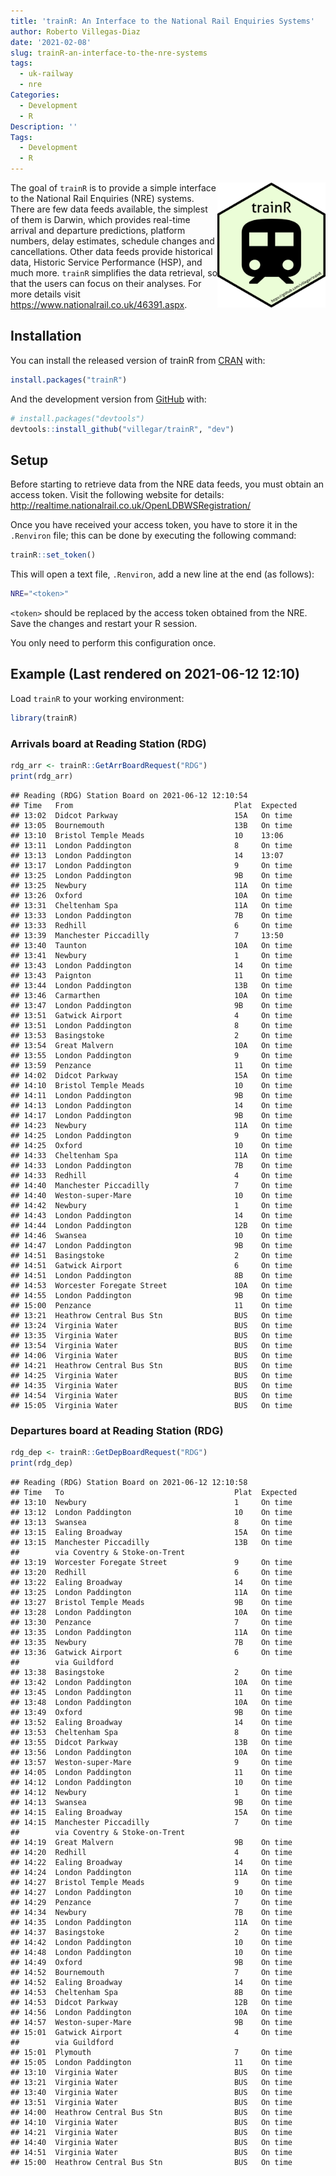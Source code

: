 ```yaml
---
title: 'trainR: An Interface to the National Rail Enquiries Systems'
author: Roberto Villegas-Diaz
date: '2021-02-08'
slug: trainR-an-interface-to-the-nre-systems
tags:
  - uk-railway
  - nre
Categories:
  - Development
  - R
Description: ''
Tags:
  - Development
  - R
---
```


<img src="https://raw.githubusercontent.com/villegar/trainR/main/inst/images/logo.png" alt="logo" align="right" height=200px/>

The goal of `trainR` is to provide a simple interface to the 
National Rail Enquiries (NRE) systems. There are few data feeds 
available, the simplest of them is Darwin, which provides real-time 
arrival and departure predictions, platform numbers, delay estimates, 
schedule changes and cancellations. Other data feeds provide historical 
data, Historic Service Performance (HSP), and much more. `trainR` 
simplifies the data retrieval, so that the users can focus on their 
analyses. For more details visit 
https://www.nationalrail.co.uk/46391.aspx.

## Installation

You can install the released version of trainR from [CRAN](https://CRAN.R-project.org) with:

``` r
install.packages("trainR")
```

And the development version from [GitHub](https://github.com/) with:

``` r
# install.packages("devtools")
devtools::install_github("villegar/trainR", "dev")
```

## Setup
Before starting to retrieve data from the NRE data feeds, you must obtain an access token. 
Visit the following website for details: http://realtime.nationalrail.co.uk/OpenLDBWSRegistration/

Once you have received your access token, you have to store it in the `.Renviron` file; this can be 
done by executing the following command:


```r
trainR::set_token()
```

This will open a text file, `.Renviron`, add a new line at the end (as follows):

```bash
NRE="<token>"
```

`<token>` should be replaced by the access token obtained from the NRE. Save the changes and restart 
your R session.

You only need to perform this configuration once.

## Example (Last rendered on 2021-06-12 12:10)

Load `trainR` to your working environment:

```r
library(trainR)
```

### Arrivals board at Reading Station (RDG)


```r
rdg_arr <- trainR::GetArrBoardRequest("RDG")
print(rdg_arr)
```

```
## Reading (RDG) Station Board on 2021-06-12 12:10:54
## Time   From                                    Plat  Expected
## 13:02  Didcot Parkway                          15A   On time
## 13:05  Bournemouth                             13B   On time
## 13:10  Bristol Temple Meads                    10    13:06
## 13:11  London Paddington                       8     On time
## 13:13  London Paddington                       14    13:07
## 13:17  London Paddington                       9     On time
## 13:25  London Paddington                       9B    On time
## 13:25  Newbury                                 11A   On time
## 13:26  Oxford                                  10A   On time
## 13:31  Cheltenham Spa                          11A   On time
## 13:33  London Paddington                       7B    On time
## 13:33  Redhill                                 6     On time
## 13:39  Manchester Piccadilly                   7     13:50
## 13:40  Taunton                                 10A   On time
## 13:41  Newbury                                 1     On time
## 13:43  London Paddington                       14    On time
## 13:43  Paignton                                11    On time
## 13:44  London Paddington                       13B   On time
## 13:46  Carmarthen                              10A   On time
## 13:47  London Paddington                       9B    On time
## 13:51  Gatwick Airport                         4     On time
## 13:51  London Paddington                       8     On time
## 13:53  Basingstoke                             2     On time
## 13:54  Great Malvern                           10A   On time
## 13:55  London Paddington                       9     On time
## 13:59  Penzance                                11    On time
## 14:02  Didcot Parkway                          15A   On time
## 14:10  Bristol Temple Meads                    10    On time
## 14:11  London Paddington                       9B    On time
## 14:13  London Paddington                       14    On time
## 14:17  London Paddington                       9B    On time
## 14:23  Newbury                                 11A   On time
## 14:25  London Paddington                       9     On time
## 14:25  Oxford                                  10    On time
## 14:33  Cheltenham Spa                          11A   On time
## 14:33  London Paddington                       7B    On time
## 14:33  Redhill                                 4     On time
## 14:40  Manchester Piccadilly                   7     On time
## 14:40  Weston-super-Mare                       10    On time
## 14:42  Newbury                                 1     On time
## 14:43  London Paddington                       14    On time
## 14:44  London Paddington                       12B   On time
## 14:46  Swansea                                 10    On time
## 14:47  London Paddington                       9B    On time
## 14:51  Basingstoke                             2     On time
## 14:51  Gatwick Airport                         6     On time
## 14:51  London Paddington                       8B    On time
## 14:53  Worcester Foregate Street               10A   On time
## 14:55  London Paddington                       9B    On time
## 15:00  Penzance                                11    On time
## 13:21  Heathrow Central Bus Stn                BUS   On time
## 13:24  Virginia Water                          BUS   On time
## 13:35  Virginia Water                          BUS   On time
## 13:54  Virginia Water                          BUS   On time
## 14:06  Virginia Water                          BUS   On time
## 14:21  Heathrow Central Bus Stn                BUS   On time
## 14:25  Virginia Water                          BUS   On time
## 14:35  Virginia Water                          BUS   On time
## 14:54  Virginia Water                          BUS   On time
## 15:05  Virginia Water                          BUS   On time
```

### Departures board at Reading Station (RDG)


```r
rdg_dep <- trainR::GetDepBoardRequest("RDG")
print(rdg_dep)
```

```
## Reading (RDG) Station Board on 2021-06-12 12:10:58
## Time   To                                      Plat  Expected
## 13:10  Newbury                                 1     On time
## 13:12  London Paddington                       10    On time
## 13:13  Swansea                                 8     On time
## 13:15  Ealing Broadway                         15A   On time
## 13:15  Manchester Piccadilly                   13B   On time
##        via Coventry & Stoke-on-Trent           
## 13:19  Worcester Foregate Street               9     On time
## 13:20  Redhill                                 6     On time
## 13:22  Ealing Broadway                         14    On time
## 13:25  London Paddington                       11A   On time
## 13:27  Bristol Temple Meads                    9B    On time
## 13:28  London Paddington                       10A   On time
## 13:30  Penzance                                7     On time
## 13:35  London Paddington                       11A   On time
## 13:35  Newbury                                 7B    On time
## 13:36  Gatwick Airport                         6     On time
##        via Guildford                           
## 13:38  Basingstoke                             2     On time
## 13:42  London Paddington                       10A   On time
## 13:45  London Paddington                       11    On time
## 13:48  London Paddington                       10A   On time
## 13:49  Oxford                                  9B    On time
## 13:52  Ealing Broadway                         14    On time
## 13:53  Cheltenham Spa                          8     On time
## 13:55  Didcot Parkway                          13B   On time
## 13:56  London Paddington                       10A   On time
## 13:57  Weston-super-Mare                       9     On time
## 14:05  London Paddington                       11    On time
## 14:12  London Paddington                       10    On time
## 14:12  Newbury                                 1     On time
## 14:13  Swansea                                 9B    On time
## 14:15  Ealing Broadway                         15A   On time
## 14:15  Manchester Piccadilly                   7     On time
##        via Coventry & Stoke-on-Trent           
## 14:19  Great Malvern                           9B    On time
## 14:20  Redhill                                 4     On time
## 14:22  Ealing Broadway                         14    On time
## 14:24  London Paddington                       11A   On time
## 14:27  Bristol Temple Meads                    9     On time
## 14:27  London Paddington                       10    On time
## 14:29  Penzance                                7     On time
## 14:34  Newbury                                 7B    On time
## 14:35  London Paddington                       11A   On time
## 14:37  Basingstoke                             2     On time
## 14:42  London Paddington                       10    On time
## 14:48  London Paddington                       10    On time
## 14:49  Oxford                                  9B    On time
## 14:52  Bournemouth                             7     On time
## 14:52  Ealing Broadway                         14    On time
## 14:53  Cheltenham Spa                          8B    On time
## 14:53  Didcot Parkway                          12B   On time
## 14:56  London Paddington                       10A   On time
## 14:57  Weston-super-Mare                       9B    On time
## 15:01  Gatwick Airport                         4     On time
##        via Guildford                           
## 15:01  Plymouth                                7     On time
## 15:05  London Paddington                       11    On time
## 13:10  Virginia Water                          BUS   On time
## 13:21  Virginia Water                          BUS   On time
## 13:40  Virginia Water                          BUS   On time
## 13:51  Virginia Water                          BUS   On time
## 14:00  Heathrow Central Bus Stn                BUS   On time
## 14:10  Virginia Water                          BUS   On time
## 14:21  Virginia Water                          BUS   On time
## 14:40  Virginia Water                          BUS   On time
## 14:51  Virginia Water                          BUS   On time
## 15:00  Heathrow Central Bus Stn                BUS   On time
```

